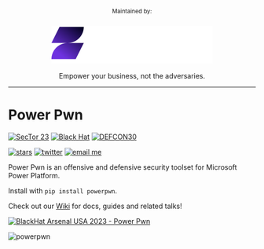 <div align="center">
	<p>
		<sup>Maintained by:</sup>
		<br>
		<br>
		<a href="https://www.zenity.io">
			<img src="/zenity_logo.svg"/>
		</a>
        <p>
        Empower your business, not the adversaries.
        </p>
	</p>
	<hr>
</div>

# Power Pwn

[![SecTor 23](https://img.shields.io/badge/SecTor-23-red)](https://www.blackhat.com/sector/2023/arsenal/schedule/index.html#entraid-guest-to-corp-data-dump-with-powerpwn-36105)
[![Black Hat](https://img.shields.io/badge/Black%20Hat-USA%202023-blue)](https://www.toolswatch.org)
[![DEFCON30](https://img.shields.io/badge/DEFCON-30-8A2BE2)](https://forum.defcon.org/node/241932)

[![stars](https://img.shields.io/github/stars/mbrg/power-pwn?icon=github&style=social)](https://github.com/mbrg/power-pwn)
[![twitter](https://img.shields.io/twitter/follow/mbrg0?icon=twitter&style=social&label=Follow)](https://twitter.com/intent/follow?screen_name=mbrg0)
[![email me](https://img.shields.io/badge/michael.bargury-owasp.org-red?logo=Gmail)](mailto:michael.bargury@owasp.org)

Power Pwn is an offensive and defensive security toolset for Microsoft Power Platform.

Install with `pip install powerpwn`.

Check out our [Wiki](https://github.com/mbrg/power-pwn/wiki) for docs, guides and related talks!

[![BlackHat Arsenal USA 2023 - Power Pwn](https://img.youtube.com/vi/LpdckZyBwvs/0.jpg)](https://www.youtube.com/watch?v=LpdckZyBwvs)

![powerpwn](wiki/powerpwn_asci_black.png)
